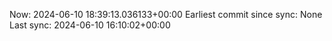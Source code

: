 Now: 2024-06-10 18:39:13.036133+00:00 Earliest commit since sync: None Last sync: 2024-06-10 16:10:02+00:00
